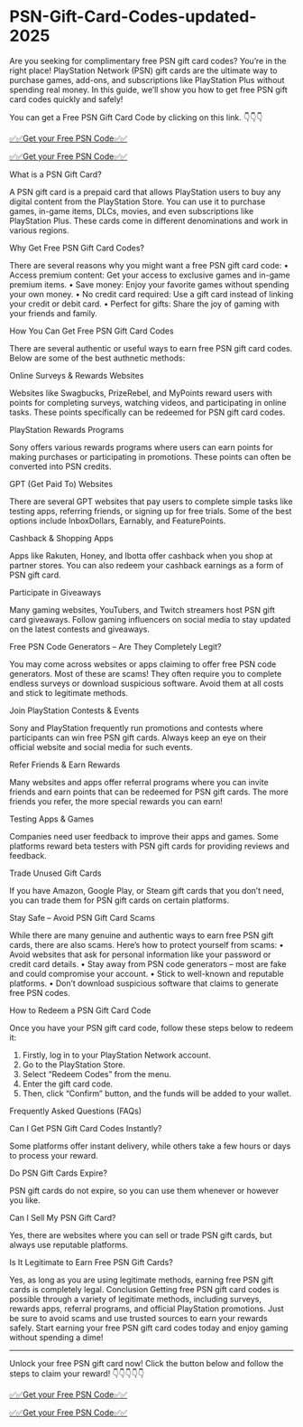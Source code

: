 # PSN-Gift-Card-Codes-updated-2025
Are you seeking for complimentary free PSN gift card codes? You’re in the right place! PlayStation Network (PSN) gift cards are the ultimate way to purchase games, add-ons, and subscriptions like PlayStation Plus without spending real money. In this guide, we’ll show you how to get free PSN gift card codes quickly and safely!

You can get a Free PSN Gift Card Code by clicking on this link. 👇👇👇

[✅✅Get your Free PSN Code✅✅](https://premium.topgiftcardusa.com/mshej002/aiogcsnd.html)

[✅✅Get your Free PSN Code✅✅](https://premium.topgiftcardusa.com/mshej002/aiogcsnd.html)

What is a PSN Gift Card?

A PSN gift card is a prepaid card that allows PlayStation users to buy any digital content from the PlayStation Store. You can use it to purchase games, in-game items, DLCs, movies, and even subscriptions like PlayStation Plus. These cards come in different denominations and work in various regions.

Why Get Free PSN Gift Card Codes?

There are several reasons why you might want a free PSN gift card code:
•	Access premium content: Get your access to exclusive games and in-game premium items.
•	Save money: Enjoy your favorite games without spending your own money.
•	No credit card required: Use a gift card instead of linking your credit or debit card.
•	Perfect for gifts: Share the joy of gaming with your friends and family.

How You Can Get Free PSN Gift Card Codes

There are several authentic or useful ways to earn free PSN gift card codes. Below are some of the best authnetic methods:

Online Surveys & Rewards Websites

Websites like Swagbucks, PrizeRebel, and MyPoints reward users with points for completing surveys, watching videos, and participating in online tasks. These points specifically can be redeemed for PSN gift card codes.

PlayStation Rewards Programs

Sony offers various rewards programs where users can earn points for making purchases or participating in promotions. These points can often be converted into PSN credits.

GPT (Get Paid To) Websites

There are several GPT websites that pay users to complete simple tasks like testing apps, referring friends, or signing up for free trials. Some of the best options include InboxDollars, Earnably, and FeaturePoints.

Cashback & Shopping Apps

Apps like Rakuten, Honey, and Ibotta offer cashback when you shop at partner stores. You can also redeem your cashback earnings as a form of PSN gift card.

Participate in Giveaways

Many gaming websites, YouTubers, and Twitch streamers host PSN gift card giveaways. Follow gaming influencers on social media to stay updated on the latest contests and giveaways.

Free PSN Code Generators – Are They Completely Legit?

You may come across websites or apps claiming to offer free PSN code generators. Most of these are scams! They often require you to complete endless surveys or download suspicious software. Avoid them at all costs and stick to legitimate methods.

Join PlayStation Contests & Events

Sony and PlayStation frequently run promotions and contests where participants can win free PSN gift cards. Always keep an eye on their official website and social media for such events.

Refer Friends & Earn Rewards

Many websites and apps offer referral programs where you can invite friends and earn points that can be redeemed for PSN gift cards. The more friends you refer, the more special rewards you can earn!

Testing Apps & Games

Companies need user feedback to improve their apps and games. Some platforms reward beta testers with PSN gift cards for providing reviews and feedback.

Trade Unused Gift Cards

If you have Amazon, Google Play, or Steam gift cards that you don’t need, you can trade them for PSN gift cards on certain platforms.

Stay Safe – Avoid PSN Gift Card Scams

While there are many genuine and authentic ways to earn free PSN gift cards, there are also scams. Here’s how to protect yourself from scams:
•	Avoid websites that ask for personal information like your password or credit card details.
•	Stay away from PSN code generators – most are fake and could compromise your account.
•	Stick to well-known and reputable platforms.
•	Don’t download suspicious software that claims to generate free PSN codes.

How to Redeem a PSN Gift Card Code

Once you have your PSN gift card code, follow these steps below to redeem it:
1.	Firstly, log in to your PlayStation Network account.
2.	Go to the PlayStation Store.
3.	Select “Redeem Codes” from the menu.
4.	Enter the gift card code.
5.	Then, click “Confirm” button, and the funds will be added to your wallet.

Frequently Asked Questions (FAQs)

Can I Get PSN Gift Card Codes Instantly?

Some platforms offer instant delivery, while others take a few hours or days to process your reward.

Do PSN Gift Cards Expire?

PSN gift cards do not expire, so you can use them whenever or however you like.

Can I Sell My PSN Gift Card?
   
Yes, there are websites where you can sell or trade PSN gift cards, but always use reputable platforms.

Is It Legitimate to Earn Free PSN Gift Cards?

Yes, as long as you are using legitimate methods, earning free PSN gift cards is completely legal.
Conclusion
Getting free PSN gift card codes is possible through a variety of legitimate methods, including surveys, rewards apps, referral programs, and official PlayStation promotions. Just be sure to avoid scams and use trusted sources to earn your rewards safely.
Start earning your free PSN gift card codes today and enjoy gaming without spending a dime!
________________________________________
Unlock your free PSN gift card now! Click the button below and follow the steps to claim your reward! 👇👇👇👇👇

[✅✅Get your Free PSN Code✅✅](https://premium.topgiftcardusa.com/mshej002/aiogcsnd.html)

[✅✅Get your Free PSN Code✅✅](https://premium.topgiftcardusa.com/mshej002/aiogcsnd.html)
